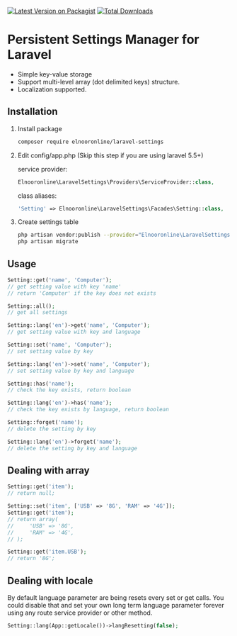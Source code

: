 [![Latest Version on Packagist][ico-version]][link-packagist]
[![Total Downloads][ico-downloads]][link-downloads]

# Persistent Settings Manager for Laravel

 * Simple key-value storage
 * Support multi-level array (dot delimited keys) structure.
 * Localization supported.

## Installation

1. Install package

    ```bash
    composer require elnooronline/laravel-settings
    ```

1. Edit config/app.php (Skip this step if you are using laravel 5.5+)

    service provider:

    ```php
    Elnooronline\LaravelSettings\Providers\ServiceProvider::class,
    ```

    class aliases:

    ```php
    'Setting' => Elnooronline\LaravelSettings\Facades\Setting::class,
    ```

1. Create settings table

    ```bash
    php artisan vendor:publish --provider="Elnooronline\LaravelSettings\Providers\ServiceProvider"
    php artisan migrate
    ```

## Usage

```php
Setting::get('name', 'Computer');
// get setting value with key 'name'
// return 'Computer' if the key does not exists

Setting::all();
// get all settings

Setting::lang('en')->get('name', 'Computer');
// get setting value with key and language

Setting::set('name', 'Computer');
// set setting value by key

Setting::lang('en')->set('name', 'Computer');
// set setting value by key and language

Setting::has('name');
// check the key exists, return boolean

Setting::lang('en')->has('name');
// check the key exists by language, return boolean

Setting::forget('name');
// delete the setting by key

Setting::lang('en')->forget('name');
// delete the setting by key and language
```

## Dealing with array

```php
Setting::get('item');
// return null;

Setting::set('item', ['USB' => '8G', 'RAM' => '4G']);
Setting::get('item');
// return array(
//     'USB' => '8G',
//     'RAM' => '4G',
// );

Setting::get('item.USB');
// return '8G';
```

## Dealing with locale

By default language parameter are being resets every set or get calls. You could disable that and set your own long term language parameter forever using any route service provider or other method.

```php
Setting::lang(App::getLocale())->langResetting(false);
```

[ico-version]: https://img.shields.io/packagist/v/elnooronline/laravel-settings.svg?style=flat-square
[ico-license]: https://img.shields.io/badge/license-MIT-brightgreen.svg?style=flat-square

[ico-downloads]: https://img.shields.io/packagist/dt/elnooronline/laravel-settings.svg?style=flat-square

[link-packagist]: https://packagist.org/packages/unisharp/categorizable
[link-travis]: https://travis-ci.org/UniSharp/categorizable
[link-scrutinizer]: https://scrutinizer-ci.com/g/UniSharp/categorizable/code-structure
[link-code-quality]: https://scrutinizer-ci.com/g/UniSharp/categorizable
[link-downloads]: https://packagist.org/packages/UniSharp/categorizable
[link-author]: https://github.com/ahmed-aliraqi
